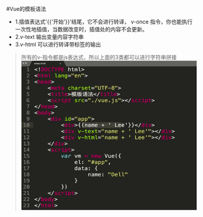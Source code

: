 #Vue的模板语法

+ 1.插值表达式'{{'开始'}}'结尾，它不会进行转译， v-once 指令，你也能执行一次性地插值，当数据改变时，插值处的内容不会更新。
+ 2.v-text 输出变量内容字符串
+ 3.v-html 可以进行转译带标签的输出
> 所有的v-指令都是js表达式，所以上面的3类都可以进行字符串拼接
![模板语法](模板语法.png)
